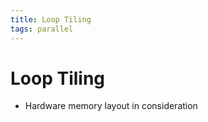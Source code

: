 ```yaml
---
title: Loop Tiling
tags: parallel
---
```


# Loop Tiling
- Hardware memory layout in consideration


























































































